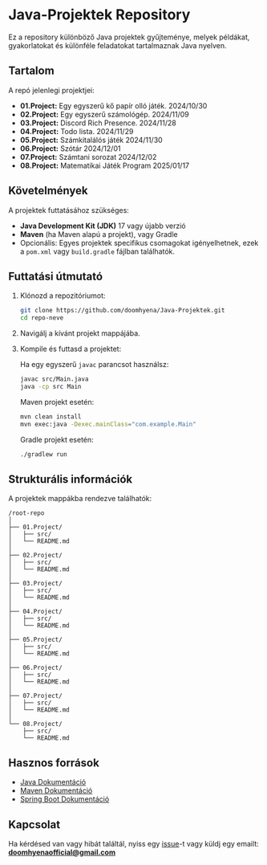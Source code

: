# Java-Projektek Repository

Ez a repository különböző Java projektek gyűjteménye, melyek példákat, gyakorlatokat és különféle feladatokat tartalmaznak Java nyelven.
## Tartalom

A repó jelenlegi projektjei:
- **01.Project:** Egy egyszerű kő papír olló játék. 2024/10/30
- **02.Project:** Egy egyszerű számológép. 2024/11/09
- **03.Project:** Discord Rich Presence. 2024/11/28
- **04.Project:** Todo lista. 2024/11/29
- **05.Project:** Számkitalálós játék 2024/11/30
- **06.Project:** Szótár 2024/12/01
- **07.Project:** Számtani sorozat 2024/12/02
- **08.Project:** Matematikai Játék Program 2025/01/17

## Követelmények

A projektek futtatásához szükséges:
- **Java Development Kit (JDK)** 17 vagy újabb verzió
- **Maven** (ha Maven alapú a projekt), vagy Gradle
- Opcionális: Egyes projektek specifikus csomagokat igényelhetnek, ezek a `pom.xml` vagy `build.gradle` fájlban találhatók.

## Futtatási útmutató

1. Klónozd a repozitóriumot:
   ```bash
   git clone https://github.com/doomhyena/Java-Projektek.git
   cd repo-neve
   ```
2. Navigálj a kívánt projekt mappájába.
3. Kompile és futtasd a projektet:

   Ha egy egyszerű `javac` parancsot használsz:
   ```bash
   javac src/Main.java
   java -cp src Main
   ```

   Maven projekt esetén:
   ```bash
   mvn clean install
   mvn exec:java -Dexec.mainClass="com.example.Main"
   ```

   Gradle projekt esetén:
   ```bash
   ./gradlew run
   ```

## Strukturális információk

A projektek mappákba rendezve találhatók:
```
/root-repo
│
├── 01.Project/
│   ├── src/
│   └── README.md
│
├── 02.Project/
│   ├── src/
│   └── README.md
│
├── 03.Project/
│   ├── src/
│   └── README.md
│
├── 04.Project/
│   ├── src/
│   └── README.md
│
├── 05.Project/
│   ├── src/
│   └── README.md
│
├── 06.Project/
│   ├── src/
│   └── README.md
│
├── 07.Project/
│   ├── src/
│   └── README.md
│
└── 08.Project/
    ├── src/
    └── README.md
```

## Hasznos források

- [Java Dokumentáció](https://docs.oracle.com/en/java/)
- [Maven Dokumentáció](https://maven.apache.org/guides/)
- [Spring Boot Dokumentáció](https://spring.io/projects/spring-boot)

## Kapcsolat

Ha kérdésed van vagy hibát találtál, nyiss egy [issue](https://github.com/doomhyena/java-projektek/issues)-t vagy küldj egy emailt: **doomhyenaofficial@gmail.com**
